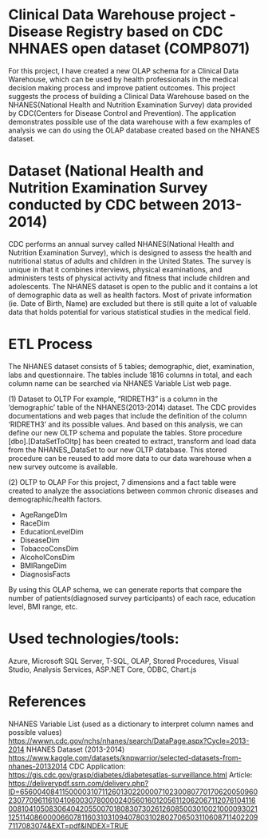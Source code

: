 # Clinical Data Warehouse project - Disease Registry based on CDC NHNAES open dataset (COMP8071)

For this project, I have created a new OLAP schema for a Clinical Data Warehouse, which can be used by health professionals in the medical decision making process and improve patient outcomes.
This project suggests the process of building a Clinical Data Warehouse based on the NHANES(National Health and Nutrition Examination Survey) data provided by CDC(Centers for Disease Control and Prevention). 
The application demonstrates possible use of the data warehouse with a few examples of analysis we can do using the OLAP database created based on the NHANES dataset.


# Dataset (National Health and Nutrition Examination Survey conducted by CDC between 2013-2014)
CDC performs an annual survey called NHANES(National Health and Nutrition Examination Survey), which is designed to assess the health and nutritional status of adults and children in the United States. The survey is unique in that it combines interviews, physical examinations, and administers tests of physical activity and fitness that include children and adolescents.
The NHANES dataset is open to the public and it contains a lot of demographic data as well as health factors. Most of private information (ie. Date of Birth, Name) are excluded but there is still quite a lot of valuable data that holds potential for various statistical studies in the medical field.

# ETL Process
The NHANES dataset consists of 5 tables; demographic, diet, examination, labs and questionnaire. The tables include 1816 columns in total, and each column name can be searched via NHANES Variable List web page.

(1) Dataset to OLTP
For example, “RIDRETH3” is a column in the ‘demographic’ table of the NHANES(2013-2014) dataset. The CDC provides documentations and web pages that include the definition of the column ‘RIDRETH3’ and its possible values.
And based on this analysis, we can define our new OLTP schema and populate the tables. Store procedure [dbo].[DataSetToOltp] has been created to extract, transform and load data from the NHANES_DataSet to our new OLTP database. This stored procedure can be reused to add more data to our data warehouse when a new survey outcome is available.

(2) OLTP to OLAP
For this project, 7 dimensions and a fact table were created to analyze the associations between common chronic diseases and demographic/health factors.
* AgeRangeDIm
* RaceDim
* EducationLevelDim
* DiseaseDim
* TobaccoConsDim
* AlcoholConsDim
* BMIRangeDim
* DiagnosisFacts

By using this OLAP schema, we can generate reports that compare the number of patients(diagnosed survey participants) of each race, education level, BMI range, etc.


# Used technologies/tools: 
Azure, Microsoft SQL Server, T-SQL, OLAP, Stored Procedures, Visual Studio, Analysis Services, ASP.NET Core, ODBC, Chart.js


# References
NHANES Variable List (used as a dictionary to interpret column names and possible values) https://wwwn.cdc.gov/nchs/nhanes/search/DataPage.aspx?Cycle=2013-2014 
NHANES Dataset (2013-2014) https://www.kaggle.com/datasets/knpwarrior/selected-datasets-from-nhanes-20132014
CDC Application: https://gis.cdc.gov/grasp/diabetes/diabetesatlas-surveillance.html
Article: https://deliverypdf.ssrn.com/delivery.php?ID=656004084115000031071126013022000071023008077017062005096023077096116104106003078000024056016012056112062067112076104116008104105083064042055007018083073026126085003010021000093021125114086000066078116031031094078031028027065031106087114022097117083074&EXT=pdf&INDEX=TRUE
